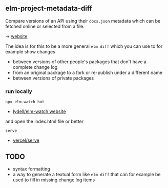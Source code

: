## elm-project-metadata-diff

Compare versions of an API using their `docs.json` metadata which can be fetched online or selected from a file.

→ [website](https://lue-bird.github.io/elm-docs-json-diff/)

The idea is for this to be a more general `elm diff` which you can use to for example show changes
  - between versions of other people's packages that don't have a complete change log
  - from an original package to a fork or re-publish under a different name
  - between versions of private packages

### run locally
```noformatingples
npx elm-watch hot
```
  - [lydell/elm-watch website](https://lydell.github.io/elm-watch/)

and open the index.html file or better
```noformatingples
serve
```
  - [vercel/serve](https://github.com/vercel/serve)

## TODO
  - syntax formatting
  - a way to generate a textual form like `elm diff` that can for example be used to fill in missing change log items
